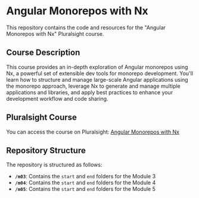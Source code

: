 # Angular Monorepos with Nx

This repository contains the code and resources for the "Angular Monorepos with Nx" Pluralsight course.

## Course Description

This course provides an in-depth exploration of Angular monorepos using Nx, a powerful set of extensible dev tools for monorepo development. You'll learn how to structure and manage large-scale Angular applications using the monorepo approach, leverage Nx to generate and manage multiple applications and libraries, and apply best practices to enhance your development workflow and code sharing.

## Pluralsight Course

You can access the course on Pluralsight: [Angular Monorepos with Nx](https://app.pluralsight.com/library/courses/angular-monorepos-nx/)

## Repository Structure

The repository is structured as follows:

- **`/m03`**: Contains the `start` and `end` folders for the Module 3
- **`/m04`**: Contains the `start` and `end` folders for the Module 4
- **`/m05`**: Contains the `start` and `end` folders for the Module 5
